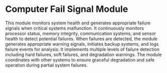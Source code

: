 # Computer Fail Signal Module

This module monitors system health and generates appropriate failure signals when critical systems malfunction. It continuously monitors processor status, memory integrity, communication systems, and sensor health to detect potential failures. When failures are detected, the module generates appropriate warning signals, initiates backup systems, and logs failure events for analysis. It implements multiple levels of failure detection including hard failures, soft failures, and degradation warnings. The module coordinates with other systems to ensure graceful degradation and safe operation during partial system failures.
